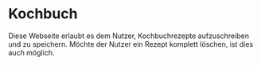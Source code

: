# Kochbuch
Diese Webseite erlaubt es dem Nutzer, Kochbuchrezepte aufzuschreiben und zu speichern.
Möchte der Nutzer ein Rezept komplett löschen, ist dies auch möglich.